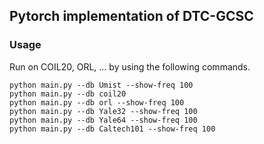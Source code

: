 ## Pytorch implementation of DTC-GCSC

### Usage

Run on COIL20, ORL, ... by using the following commands.
```
python main.py --db Umist --show-freq 100
python main.py --db coil20 
python main.py --db orl --show-freq 100
python main.py --db Yale32 --show-freq 100
python main.py --db Yale64 --show-freq 100
python main.py --db Caltech101 --show-freq 100
```
